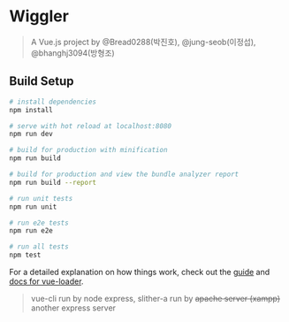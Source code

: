 # Wiggler

> A Vue.js project by @Bread0288(박진호), @jung-seob(이정섭), @bhanghj3094(방형조)

## Build Setup

``` bash
# install dependencies
npm install

# serve with hot reload at localhost:8080
npm run dev

# build for production with minification
npm run build

# build for production and view the bundle analyzer report
npm run build --report

# run unit tests
npm run unit

# run e2e tests
npm run e2e

# run all tests
npm test
```

For a detailed explanation on how things work, check out the [guide](http://vuejs-templates.github.io/webpack/) and [docs for vue-loader](http://vuejs.github.io/vue-loader).


> vue-cli run by node express, slither-a run by ~~apache server (xampp)~~ another express server
